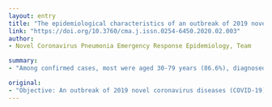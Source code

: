 ```yaml
---
layout: entry
title: "The epidemiological characteristics of an outbreak of 2019 novel coronavirus diseases (COVID-19) in China"
link: "https://doi.org/10.3760/cma.j.issn.0254-6450.2020.02.003"
author:
- Novel Coronavirus Pneumonia Emergency Response Epidemiology, Team

summary:
- "Among confirmed cases, most were aged 30-79 years (86.6%), diagnosed in Hubei (74.7%), and considered mild (80.9%) A total of 1 023 deaths occurred among confirmed cases for an overall case-fatality rate of 2.3%. The COVID-19 epidemic has spread very quickly nationwide. It only took 30 days to expand from Hubei to the rest of Mainland China. China needs to prepare for the possible rebound of the epidemic."

original:
- "Objective: An outbreak of 2019 novel coronavirus diseases (COVID-19) in Wuhan, China has spread quickly nationwide. Here, we report results of a descriptive, exploratory analysis of all cases diagnosed as of February 11, 2020. Methods: All COVID-19 cases reported through February 11, 2020 were extracted from China's Infectious Disease Information System. Analyses included: 1) summary of patient characteristics; 2) examination of age distributions and sex ratios; 3) calculation of case fatality and mortality rates; 4) geo-temporal analysis of viral spread; 5) epidemiological curve construction; and 6) subgroup analysis. Results: A total of 72 314 patient records-44 672 (61.8%) confirmed cases, 16 186 (22.4%) suspected cases, 10567 (14.6%) clinical diagnosed cases (Hubei only), and 889 asymptomatic cases (1.2%)-contributed data for the analysis. Among confirmed cases, most were aged 30-79 years (86.6%), diagnosed in Hubei (74.7%), and considered mild (80.9%). A total of 1 023 deaths occurred among confirmed cases for an overall case-fatality rate of 2.3%. The COVID-19 spread outward from Hubei sometime after December 2019 and by February 11, 2020, 1 386 counties across all 31 provinces were affected. The epidemic curve of onset of symptoms peaked in January 23-26, then began to decline leading up to February 11. A total of 1 716 health workers have become infected and 5 have died (0.3%). Conclusions: The COVID-19 epidemic has spread very quickly. It only took 30 days to expand from Hubei to the rest of Mainland China. With many people returning from a long holiday, China needs to prepare for the possible rebound of the epidemic."
---
```


